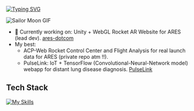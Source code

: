 [![Typing SVG](https://readme-typing-svg.demolab.com?font=Press+Start+2P&duration=2000&pause=1000&color=F7C8F6&width=620&lines=%E2%99%A1%E2%99%A1%E2%99%A1+Lukewarm+Welcome++from+Val+%E2%99%A1%E2%99%A1%E2%99%A1)](https://git.io/typing-svg)

![Sailor Moon GIF](https://i.pinimg.com/originals/b9/34/df/b934df3961e1db619bf0c7f20eb8cc6b.gif)

- 🔭 Currently working on: Unity + WebGL Rocket AR Website for ARES (lead dev). [ares-dotcom](https://github.com/ares-rocketry/official-website)
- My best:
  - ACP-Web Rocket Control Center and Flight Analysis for real launch data for ARES (private repo atm !!).
  -  PulseLink: IoT + TensorFlow (Convolutional-Neural-Network model) webapp for distant lung disease diagnosis. [PulseLink](https://github.com/Tran-Ha-My/PulseLink2025)

## Tech Stack
[![My Skills](https://skillicons.dev/icons?i=react,unity,tensorflow,opencv,postman,tailwind,figma,nodejs,express,fastapi,mongodb,docker,js,py,c,git)](https://skillicons.dev)
<!--
**Tran-Ha-My/Tran-Ha-My** is a ✨ _special_ ✨ repository because its `README.md` (this file) appears on your GitHub profile.

Here are some ideas to get you started:

- 🔭 I’m currently working on ...
- 🌱 I’m currently learning ...
- 👯 I’m looking to collaborate on ...
- 🤔 I’m looking for help with ...
- 💬 Ask me about ...
- 📫 How to reach me: ...
- 😄 Pronouns: ...
- ⚡ Fun fact: ...
-->
